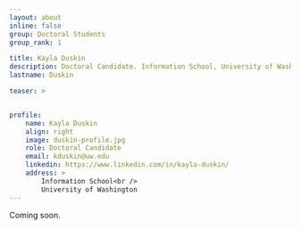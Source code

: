 ```yaml
---
layout: about
inline: false
group: Doctoral Students
group_rank: 1

title: Kayla Duskin
description: Doctoral Candidate. Information School, University of Washington
lastname: Duskin

teaser: >


profile:
    name: Kayla Duskin
    align: right
    image: duskin-profile.jpg
    role: Doctoral Candidate
    email: kduskin@uw.edu
    linkedin: https://www.linkedin.com/in/kayla-duskin/
    address: >
        Information School<br />
        University of Washington
---
```


Coming soon. 
